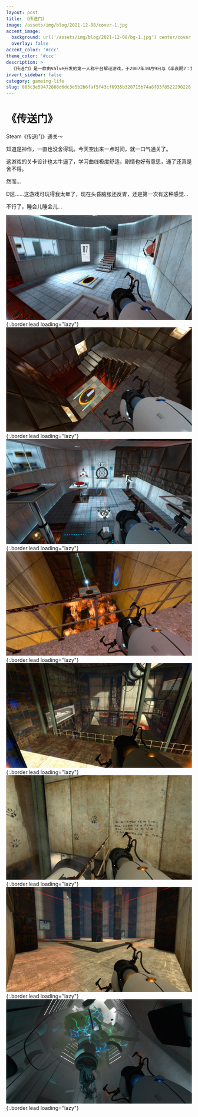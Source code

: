```yaml
---
layout: post
title: 《传送门》
image: /assets/img/blog/2021-12-08/cover-1.jpg
accent_image: 
  background: url('/assets/img/blog/2021-12-08/bg-1.jpg') center/cover
  overlay: false
accent_color: '#ccc'
theme_color: '#ccc'
description: >
  《传送门》是一款由Valve开发的第一人称平台解谜游戏，于2007年10月9日与《半衰期2：第二章》、《军团要塞2》等游戏一起装置于《橙盒》游戏包上市，可以在Windows、Xbox 360与PlayStation 3三种平台上运行。
invert_sidebar: false
category: gameing-life
slug: 803c3e59472868d6dc3e5b2b6faf5f43cf6935b328715b74a8f03f8522290226
---
```


# 《传送门》

Steam《传送门》通关～

知道是神作，一直也没舍得玩。今天空出来一点时间，就一口气通关了。

这游戏的关卡设计也太牛逼了，学习曲线极度舒适，剧情也好有意思，通了还真是舍不得。

然而...

D区......这游戏可玩得我太晕了，现在头昏脑胀还反胃，还是第一次有这种感觉...

不行了，睡会儿睡会儿...

![](/assets/img/blog/2021-12-08/1-1.jpg){:.border.lead loading="lazy"}
![](/assets/img/blog/2021-12-08/2-1.jpg){:.border.lead loading="lazy"}
![](/assets/img/blog/2021-12-08/3-1.jpg){:.border.lead loading="lazy"}
![](/assets/img/blog/2021-12-08/4-1.jpg){:.border.lead loading="lazy"}
![](/assets/img/blog/2021-12-08/5-1.jpg){:.border.lead loading="lazy"}
![](/assets/img/blog/2021-12-08/6-1.jpg){:.border.lead loading="lazy"}
![](/assets/img/blog/2021-12-08/7-1.jpg){:.border.lead loading="lazy"}
![](/assets/img/blog/2021-12-08/8-1.jpg){:.border.lead loading="lazy"}

